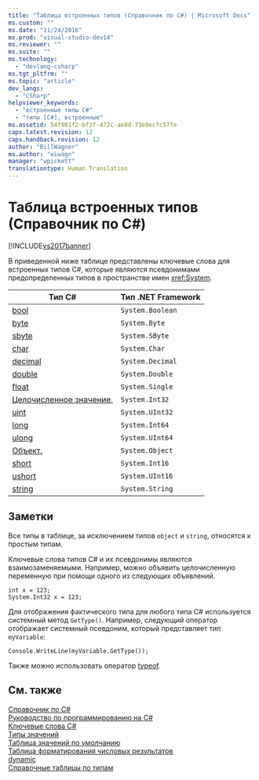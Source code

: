 ```yaml
---
title: "Таблица встроенных типов (Справочник по C#) | Microsoft Docs"
ms.custom: ""
ms.date: "11/24/2016"
ms.prod: "visual-studio-dev14"
ms.reviewer: ""
ms.suite: ""
ms.technology: 
  - "devlang-csharp"
ms.tgt_pltfrm: ""
ms.topic: "article"
dev_langs: 
  - "CSharp"
helpviewer_keywords: 
  - "встроенные типы C#"
  - "типы [C#], встроенные"
ms.assetid: 54f901f2-bf2f-472c-ae8d-73e8ecfc57fe
caps.latest.revision: 12
caps.handback.revision: 12
author: "BillWagner"
ms.author: "wiwagn"
manager: "wpickett"
translationtype: Human Translation
---
```

# Таблица встроенных типов (Справочник по C#)
[!INCLUDE[vs2017banner](../../../csharp/includes/vs2017banner.md)]

В приведенной ниже таблице представлены ключевые слова для встроенных типов C\#, которые являются псевдонимами предопределенных типов в пространстве имен <xref:System>.  
  
|Тип C\#|Тип .NET Framework|  
|-------------|------------------------|  
|[bool](../../../csharp/language-reference/keywords/bool.md)|`System.Boolean`|  
|[byte](../../../csharp/language-reference/keywords/byte.md)|`System.Byte`|  
|[sbyte](../../../csharp/language-reference/keywords/sbyte.md)|`System.SByte`|  
|[char](../../../csharp/language-reference/keywords/char.md)|`System.Char`|  
|[decimal](../../../csharp/language-reference/keywords/decimal.md)|`System.Decimal`|  
|[double](../../../csharp/language-reference/keywords/double.md)|`System.Double`|  
|[float](../../../csharp/language-reference/keywords/float.md)|`System.Single`|  
|[Целочисленное значение.](../../../csharp/language-reference/keywords/int.md)|`System.Int32`|  
|[uint](../../../csharp/language-reference/keywords/uint.md)|`System.UInt32`|  
|[long](../../../csharp/language-reference/keywords/long.md)|`System.Int64`|  
|[ulong](../../../csharp/language-reference/keywords/ulong.md)|`System.UInt64`|  
|[Объект.](../../../csharp/language-reference/keywords/object.md)|`System.Object`|  
|[short](../../../csharp/language-reference/keywords/short.md)|`System.Int16`|  
|[ushort](../../../csharp/language-reference/keywords/ushort.md)|`System.UInt16`|  
|[string](../../../csharp/language-reference/keywords/string.md)|`System.String`|  
  
## Заметки  
 Все типы в таблице, за исключением типов `object` и `string`, относятся к простым типам.  
  
 Ключевые слова типов C\# и их псевдонимы являются взаимозаменяемыми.  Например, можно объявить целочисленную переменную при помощи одного из следующих объявлений.  
  
```  
int x = 123;  
System.Int32 x = 123;  
```  
  
 Для отображения фактического типа для любого типа C\# используется системный метод `GetType()`.  Например, следующий оператор отображает системный псевдоним, который представляет тип `myVariable`:  
  
```  
Console.WriteLine(myVariable.GetType());  
```  
  
 Также можно использовать оператор [typeof](../../../csharp/language-reference/keywords/typeof.md).  
  
## См. также  
 [Справочник по C\#](../../../csharp/language-reference/index.md)   
 [Руководство по программированию на C\#](../../../csharp/programming-guide/index.md)   
 [Ключевые слова C\#](../../../csharp/language-reference/keywords/index.md)   
 [Типы значений](../../../csharp/language-reference/keywords/value-types.md)   
 [Таблица значений по умолчанию](../../../csharp/language-reference/keywords/default-values-table.md)   
 [Таблица форматирования числовых результатов](../../../csharp/language-reference/keywords/formatting-numeric-results-table.md)   
 [dynamic](../../../csharp/language-reference/keywords/dynamic.md)   
 [Справочные таблицы по типам](../../../csharp/language-reference/keywords/reference-tables-for-types.md)